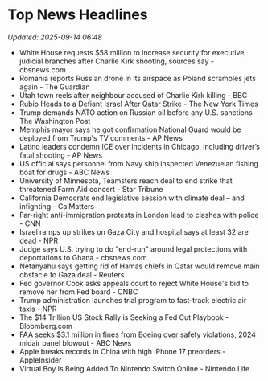 # Top News Headlines

_Updated: 2025-09-14 06:48_

- White House requests $58 million to increase security for executive, judicial branches after Charlie Kirk shooting, sources say - cbsnews.com
- Romania reports Russian drone in its airspace as Poland scrambles jets again - The Guardian
- Utah town reels after neighbour accused of Charlie Kirk killing - BBC
- Rubio Heads to a Defiant Israel After Qatar Strike - The New York Times
- Trump demands NATO action on Russian oil before any U.S. sanctions - The Washington Post
- Memphis mayor says he got confirmation National Guard would be deployed from Trump's TV comments - AP News
- Latino leaders condemn ICE over incidents in Chicago, including driver’s fatal shooting - AP News
- US official says personnel from Navy ship inspected Venezuelan fishing boat for drugs - ABC News
- University of Minnesota, Teamsters reach deal to end strike that threatened Farm Aid concert - Star Tribune
- California Democrats end legislative session with climate deal – and infighting - CalMatters
- Far-right anti-immigration protests in London lead to clashes with police - CNN
- Israel ramps up strikes on Gaza City and hospital says at least 32 are dead - NPR
- Judge says U.S. trying to do "end-run" around legal protections with deportations to Ghana - cbsnews.com
- Netanyahu says getting rid of Hamas chiefs in Qatar would remove main obstacle to Gaza deal - Reuters
- Fed governor Cook asks appeals court to reject White House's bid to remove her from Fed board - CNBC
- Trump administration launches trial program to fast-track electric air taxis - NPR
- The $14 Trillion US Stock Rally is Seeking a Fed Cut Playbook - Bloomberg.com
- FAA seeks $3.1 million in fines from Boeing over safety violations, 2024 midair panel blowout - ABC News
- Apple breaks records in China with high iPhone 17 preorders - AppleInsider
- Virtual Boy Is Being Added To Nintendo Switch Online - Nintendo Life